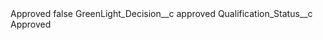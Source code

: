 <?xml version="1.0" encoding="UTF-8"?>
<CustomMetadata xmlns="http://soap.sforce.com/2006/04/metadata" xmlns:xsi="http://www.w3.org/2001/XMLSchema-instance" xmlns:xsd="http://www.w3.org/2001/XMLSchema">
    <label>Approved</label>
    <protected>false</protected>
    <values>
        <field>GreenLight_Decision__c</field>
        <value xsi:type="xsd:string">approved</value>
    </values>
    <values>
        <field>Qualification_Status__c</field>
        <value xsi:type="xsd:string">Approved</value>
    </values>
</CustomMetadata>

